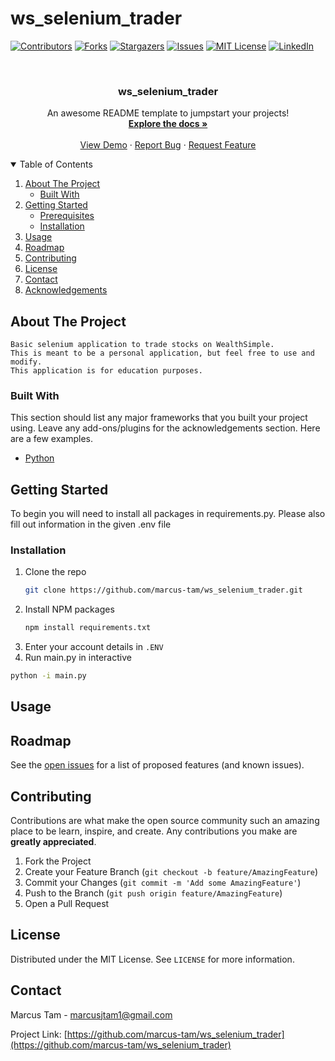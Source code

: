 # ws_selenium_trader

<!--
Template provided by othneildrew/Best-README-Template
-->

[![Contributors][contributors-shield]][contributors-url]
[![Forks][forks-shield]][forks-url]
[![Stargazers][stars-shield]][stars-url]
[![Issues][issues-shield]][issues-url]
[![MIT License][license-shield]][license-url]
[![LinkedIn][linkedin-shield]][linkedin-url]

<!-- PROJECT LOGO -->
<br />
<p align="center">
  <!-- <a href="https://github.com/othneildrew/Best-README-Template">
    <img src="images/logo.png" alt="Logo" width="80" height="80">
  </a> -->

  <h3 align="center">ws_selenium_trader</h3>

  <p align="center">
    An awesome README template to jumpstart your projects!
    <br />
    <a href="https://github.com/marcus-tam/ws_selenium_trader"><strong>Explore the docs »</strong></a>
    <br />
    <br />
    <a href="https://github.com/marcus-tam/ws_selenium_trader">View Demo</a>
    ·
    <a href="https://github.com/marcus-tam/ws_selenium_trader/issues">Report Bug</a>
    ·
    <a href="https://github.com/marcus-tam/ws_selenium_trader/issues">Request Feature</a>
  </p>
</p>

<!-- TABLE OF CONTENTS -->
<details open="open">
  <summary>Table of Contents</summary>
  <ol>
    <li>
      <a href="#about-the-project">About The Project</a>
      <ul>
        <li><a href="#built-with">Built With</a></li>
      </ul>
    </li>
    <li>
      <a href="#getting-started">Getting Started</a>
      <ul>
        <li><a href="#prerequisites">Prerequisites</a></li>
        <li><a href="#installation">Installation</a></li>
      </ul>
    </li>
    <li><a href="#usage">Usage</a></li>
    <li><a href="#roadmap">Roadmap</a></li>
    <li><a href="#contributing">Contributing</a></li>
    <li><a href="#license">License</a></li>
    <li><a href="#contact">Contact</a></li>
    <li><a href="#acknowledgements">Acknowledgements</a></li>
  </ol>
</details>

<!-- ABOUT THE PROJECT -->

## About The Project

<!-- [![Product Name Screen Shot][product-screenshot]](https://example.com) -->

    Basic selenium application to trade stocks on WealthSimple.
    This is meant to be a personal application, but feel free to use and modify.
    This application is for education purposes.

### Built With

This section should list any major frameworks that you built your project using. Leave any add-ons/plugins for the acknowledgements section. Here are a few examples.

- [Python](https://www.python.org/downloads/)

<!-- GETTING STARTED -->

## Getting Started

To begin you will need to install all packages in requirements.py. Please also fill out information in the given .env file

<!-- ### Prerequisites

This is an example of how to list things you need to use the software and how to install them.
* npm
  ```sh
  npm install npm@latest -g
  ```
-->

### Installation

1. Clone the repo
   ```sh
   git clone https://github.com/marcus-tam/ws_selenium_trader.git
   ```
2. Install NPM packages
   ```sh
   npm install requirements.txt
   ```
3. Enter your account details in `.ENV`
4. Run main.py in interactive

```sh
python -i main.py
```

<!-- USAGE EXAMPLES -->

## Usage

<!--
Use this space to show useful examples of how a project can be used. Additional screenshots, code examples and demos work well in this space. You may also link to more resources.

_For more examples, please refer to the [Documentation](https://example.com)_ -->

<!-- ROADMAP -->

## Roadmap

See the [open issues](https://github.com/marcus-tam/ws_selenium_trader/issues) for a list of proposed features (and known issues).

<!-- CONTRIBUTING -->

## Contributing

Contributions are what make the open source community such an amazing place to be learn, inspire, and create. Any contributions you make are **greatly appreciated**.

1. Fork the Project
2. Create your Feature Branch (`git checkout -b feature/AmazingFeature`)
3. Commit your Changes (`git commit -m 'Add some AmazingFeature'`)
4. Push to the Branch (`git push origin feature/AmazingFeature`)
5. Open a Pull Request

<!-- LICENSE -->

## License

Distributed under the MIT License. See `LICENSE` for more information.

<!-- CONTACT -->

## Contact

Marcus Tam - marcusjtam1@gmail.com

Project Link: [https://github.com/marcus-tam/ws_selenium_trader](https://github.com/marcus-tam/ws_selenium_trader)

<!-- ACKNOWLEDGEMENTS
## Acknowledgements
* [GitHub Emoji Cheat Sheet](https://www.webpagefx.com/tools/emoji-cheat-sheet)
* [Img Shields](https://shields.io)
* [Choose an Open Source License](https://choosealicense.com)
* [GitHub Pages](https://pages.github.com)
* [Animate.css](https://daneden.github.io/animate.css)
* [Loaders.css](https://connoratherton.com/loaders)
* [Slick Carousel](https://kenwheeler.github.io/slick)
* [Smooth Scroll](https://github.com/cferdinandi/smooth-scroll)
* [Sticky Kit](http://leafo.net/sticky-kit)
* [JVectorMap](http://jvectormap.com)
* [Font Awesome](https://fontawesome.com) -->

<!-- MARKDOWN LINKS & IMAGES -->
<!-- https://www.markdownguide.org/basic-syntax/#reference-style-links -->

[contributors-shield]: https://img.shields.io/github/contributors/marcus-tam/ws_selenium_trader.svg?style=for-the-badge
[contributors-url]: https://github.com/marcus-tam/ws_selenium_trader/graphs/contributors
[forks-shield]: https://img.shields.io/github/forks/marcus-tam/ws_selenium_trader.svg?style=for-the-badge
[forks-url]: https://github.com/marcus-tam/ws_selenium_trader/network/members
[stars-shield]: https://img.shields.io/github/stars/marcus-tam/ws_selenium_trader.svg?style=for-the-badge
[stars-url]: https://github.com/marcus-tam/ws_selenium_trader/stargazers
[issues-shield]: https://img.shields.io/github/issues/marcus-tam/ws_selenium_trader.svg?style=for-the-badge
[issues-url]: https://github.com/marcus-tam/ws_selenium_trader/issues
[license-shield]: https://img.shields.io/github/license/marcus-tam/ws_selenium_trader.svg?style=for-the-badge
[license-url]: https://github.com/marcus-tam/ws_selenium_trader/blob/master/LICENSE
[linkedin-shield]: https://img.shields.io/badge/-LinkedIn-black.svg?style=for-the-badge&logo=linkedin&colorB=555
[linkedin-url]: https://www.linkedin.com/in/marcus-tam-256149199/
